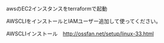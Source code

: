 awsのEC2インスタンスをterraformで起動

AWSCLIをインストールとIAMユーザー追加して使ってください。

AWSCLIインストール　http://ossfan.net/setup/linux-33.html


